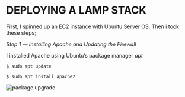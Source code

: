 # DEPLOYING A LAMP STACK
First, I spinned up an EC2 instance with Ubuntu Server OS. Then i took these steps;

*Step 1 — Installing Apache and Updating the Firewall*

I installed Apache using Ubuntu’s package manager *apt*


`$ sudo apt update`

`$ sudo apt install apache2`

![package upgrade](lamp1.jpg)
